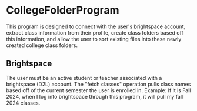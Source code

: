 # CollegeFolderProgram
This program is designed to connect with the user's brightspace account, extract class information from their profile, create class folders based off this information, and allow the user to sort existing files into these newly created college class folders.

## Brightspace
The user must be an active student or teacher associated with a brightspace (D2L) account. The "fetch classes" operation pulls class names based off of the current semester the user is enrolled in. Example: If it is Fall 2024, when I log into brightspace through this program, it will pull my fall 2024 classes.

